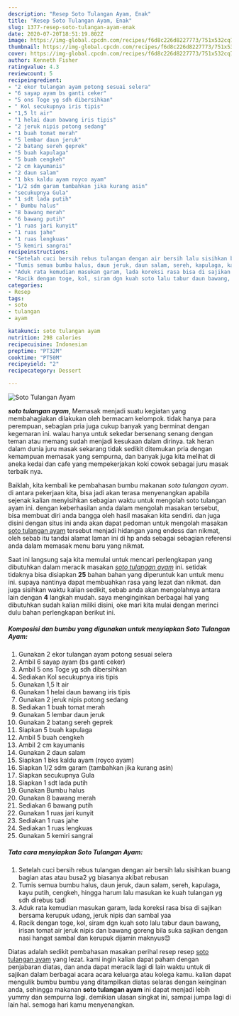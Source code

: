 ```yaml
---
description: "Resep Soto Tulangan Ayam, Enak"
title: "Resep Soto Tulangan Ayam, Enak"
slug: 1377-resep-soto-tulangan-ayam-enak
date: 2020-07-20T18:51:19.802Z
image: https://img-global.cpcdn.com/recipes/f6d8c226d8227773/751x532cq70/soto-tulangan-ayam-foto-resep-utama.jpg
thumbnail: https://img-global.cpcdn.com/recipes/f6d8c226d8227773/751x532cq70/soto-tulangan-ayam-foto-resep-utama.jpg
cover: https://img-global.cpcdn.com/recipes/f6d8c226d8227773/751x532cq70/soto-tulangan-ayam-foto-resep-utama.jpg
author: Kenneth Fisher
ratingvalue: 4.3
reviewcount: 5
recipeingredient:
- "2 ekor tulangan ayam potong sesuai selera"
- "6 sayap ayam bs ganti ceker"
- "5 ons Toge yg sdh dibersihkan"
- " Kol secukupnya iris tipis"
- "1,5 lt air"
- "1 helai daun bawang iris tipis"
- "2 jeruk nipis potong sedang"
- "1 buah tomat merah"
- "5 lembar daun jeruk"
- "2 batang sereh geprek"
- "5 buah kapulaga"
- "5 buah cengkeh"
- "2 cm kayumanis"
- "2 daun salam"
- "1 bks kaldu ayam royco ayam"
- "1/2 sdm garam tambahkan jika kurang asin"
- "secukupnya Gula"
- "1 sdt lada putih"
- " Bumbu halus"
- "8 bawang merah"
- "6 bawang putih"
- "1 ruas jari kunyit"
- "1 ruas jahe"
- "1 ruas lengkuas"
- "5 kemiri sangrai"
recipeinstructions:
- "Setelah cuci bersih rebus tulangan dengan air bersih lalu sisihkan buang bagian atas atau busa2 yg biasanya akibat rebusan"
- "Tumis semua bumbu halus, daun jeruk, daun salam, sereh, kapulaga, kayu putih, cengkeh, hingga harum lalu masukan ke kuah tulangan yg sdh direbus tadi"
- "Aduk rata kemudian masukan garam, lada koreksi rasa bisa di sajikan bersama kerupuk udang, jeruk nipis dan sambal yaa"
- "Racik dengan toge, kol, siram dgn kuah soto lalu tabur daun bawang, irisan tomat air jeruk nipis dan bawang goreng bila suka sajikan dengan nasi hangat sambal dan kerupuk dijamin maknyus😊"
categories:
- Resep
tags:
- soto
- tulangan
- ayam

katakunci: soto tulangan ayam 
nutrition: 298 calories
recipecuisine: Indonesian
preptime: "PT32M"
cooktime: "PT50M"
recipeyield: "2"
recipecategory: Dessert

---
```



![Soto Tulangan Ayam](https://img-global.cpcdn.com/recipes/f6d8c226d8227773/751x532cq70/soto-tulangan-ayam-foto-resep-utama.jpg)

<b><i>soto tulangan ayam</i></b>, Memasak menjadi suatu kegiatan yang membahagiakan dilakukan oleh bermacam kelompok. tidak hanya para perempuan, sebagian pria juga cukup banyak yang berminat dengan kegemaran ini. walau hanya untuk sekedar bersenang senang dengan teman atau memang sudah menjadi kesukaan dalam dirinya. tak heran dalam dunia juru masak sekarang tidak sedikit ditemukan pria dengan kemampuan memasak yang sempurna, dan banyak juga kita melihat di aneka kedai dan cafe yang mempekerjakan koki cowok sebagai juru masak terbaik nya.



Baiklah, kita kembali ke pembahasan bumbu makanan <i>soto tulangan ayam</i>. di antara pekerjaan kita, bisa jadi akan terasa menyenangkan apabila sejenak kalian menyisihkan sebagian waktu untuk mengolah soto tulangan ayam ini. dengan keberhasilan anda dalam mengolah masakan tersebut, bisa membuat diri anda bangga oleh hasil masakan kita sendiri. dan juga disini dengan situs ini anda akan dapat pedoman untuk mengolah masakan <u>soto tulangan ayam</u> tersebut menjadi hidangan yang endess dan nikmat, oleh sebab itu tandai alamat laman ini di hp anda sebagai sebagian referensi anda dalam memasak menu baru yang nikmat.


Saat ini langsung saja kita memulai untuk mencari perlengkapan yang dibutuhkan dalam meracik masakan <u><i>soto tulangan ayam</i></u> ini. setidak tidaknya bisa disiapkan <b>25</b> bahan bahan yang diperuntuk kan untuk menu ini. supaya nantinya dapat membuahkan rasa yang lezat dan nikmat. dan juga sisihkan waktu kalian sedikit, sebab anda akan mengolahnya antara lain dengan <b>4</b> langkah mudah. saya menginginkan berbagai hal yang dibutuhkan sudah kalian miliki disini, oke mari kita mulai dengan merinci dulu bahan perlengkapan berikut ini.

<!--inarticleads1-->

##### Komposisi dan bumbu yang digunakan untuk menyiapkan Soto Tulangan Ayam:

1. Gunakan 2 ekor tulangan ayam potong sesuai selera
1. Ambil 6 sayap ayam (bs ganti ceker)
1. Ambil 5 ons Toge yg sdh dibersihkan
1. Sediakan  Kol secukupnya iris tipis
1. Gunakan 1,5 lt air
1. Gunakan 1 helai daun bawang iris tipis
1. Gunakan 2 jeruk nipis potong sedang
1. Sediakan 1 buah tomat merah
1. Gunakan 5 lembar daun jeruk
1. Gunakan 2 batang sereh geprek
1. Siapkan 5 buah kapulaga
1. Ambil 5 buah cengkeh
1. Ambil 2 cm kayumanis
1. Gunakan 2 daun salam
1. Siapkan 1 bks kaldu ayam (royco ayam)
1. Siapkan 1/2 sdm garam (tambahkan jika kurang asin)
1. Siapkan secukupnya Gula
1. Siapkan 1 sdt lada putih
1. Gunakan  Bumbu halus
1. Gunakan 8 bawang merah
1. Sediakan 6 bawang putih
1. Gunakan 1 ruas jari kunyit
1. Sediakan 1 ruas jahe
1. Sediakan 1 ruas lengkuas
1. Gunakan 5 kemiri sangrai




<!--inarticleads2-->

##### Tata cara menyiapkan Soto Tulangan Ayam:

1. Setelah cuci bersih rebus tulangan dengan air bersih lalu sisihkan buang bagian atas atau busa2 yg biasanya akibat rebusan
1. Tumis semua bumbu halus, daun jeruk, daun salam, sereh, kapulaga, kayu putih, cengkeh, hingga harum lalu masukan ke kuah tulangan yg sdh direbus tadi
1. Aduk rata kemudian masukan garam, lada koreksi rasa bisa di sajikan bersama kerupuk udang, jeruk nipis dan sambal yaa
1. Racik dengan toge, kol, siram dgn kuah soto lalu tabur daun bawang, irisan tomat air jeruk nipis dan bawang goreng bila suka sajikan dengan nasi hangat sambal dan kerupuk dijamin maknyus😊




Diatas adalah sedikit pembahasan masakan perihal resep resep <u>soto tulangan ayam</u> yang lezat. kami ingin kalian dapat paham dengan penjabaran diatas, dan anda dapat meracik lagi di lain waktu untuk di sajikan dalam berbagai acara acara keluarga atau kolega kamu. kalian dapat mengulik bumbu bumbu yang ditampilkan diatas selaras dengan keinginan anda, sehingga makanan <b>soto tulangan ayam</b> ini dapat menjadi lebih yummy dan sempurna lagi. demikian ulasan singkat ini, sampai jumpa lagi di lain hal. semoga hari kamu menyenangkan.
